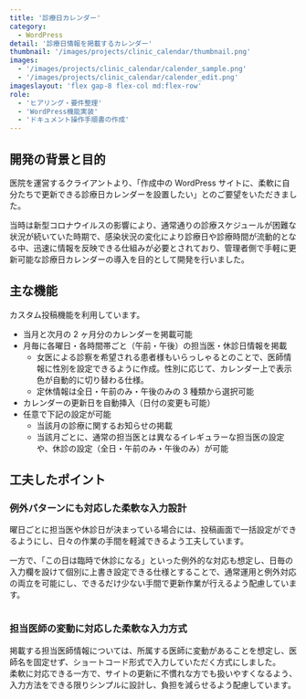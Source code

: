 ```yaml
---
title: '診療日カレンダー'
category:
  - WordPress
detail: '診療日情報を掲載するカレンダー'
thumbnail: '/images/projects/clinic_calendar/thumbnail.png'
images:
  - '/images/projects/clinic_calendar/calender_sample.png'
  - '/images/projects/clinic_calendar/calender_edit.png'
imageslayout: 'flex gap-8 flex-col md:flex-row'
role:
  - 'ヒアリング・要件整理'
  - 'WordPress機能実装'
  - 'ドキュメント操作手順書の作成'
---
```


## 開発の背景と目的

医院を運営するクライアントより、「作成中の WordPress サイトに、柔軟に自分たちで更新できる診療日カレンダーを設置したい」とのご要望をいただきました。

当時は新型コロナウイルスの影響により、通常通りの診療スケジュールが困難な状況が続いていた時期で、感染状況の変化により診療日や診療時間が流動的となる中、迅速に情報を反映できる仕組みが必要とされており、管理者側で手軽に更新可能な診療日カレンダーの導入を目的として開発を行いました。

## 主な機能

カスタム投稿機能を利用しています。

- 当月と次月の 2 ヶ月分のカレンダーを掲載可能
- 月毎に各曜日・各時間帯ごと（午前・午後）の担当医・休診日情報を掲載
  - 女医による診察を希望される患者様もいらっしゃるとのことで、医師情報に性別を設定できるように作成。性別に応じて、カレンダー上で表示色が自動的に切り替わる仕様。
  - 定休情報は全日・午前のみ・午後のみの 3 種類から選択可能
- カレンダーの更新日を自動挿入（日付の変更も可能）
- 任意で下記の設定が可能
  - 当該月の診療に関するお知らせの掲載
  - 当該月ごとに、通常の担当医とは異なるイレギュラーな担当医の設定や、休診の設定（全日・午前のみ・午後のみ）が可能

## 工夫したポイント

### 例外パターンにも対応した柔軟な入力設計

曜日ごとに担当医や休診日が決まっている場合には、投稿画面で一括設定ができるようにし、日々の作業の手間を軽減できるよう工夫しています。

一方で、「この日は臨時で休診になる」といった例外的な対応も想定し、日毎の入力欄を設けて個別に上書き設定できる仕様とすることで、通常運用と例外対応の両立を可能にし、できるだけ少ない手間で更新作業が行えるよう配慮しています。

<figure class="mx-auto my-8 max-w-lg">
<img src="/images/projects/clinic_calendar/calender_edit2.png" alt="">
<figcaption></figcaption>
</figure>

### 担当医師の変動に対応した柔軟な入力方式

掲載する担当医師情報については、所属する医師に変動があることを想定し、医師名を固定せず、ショートコード形式で入力していただく方式にしました。  
柔軟に対応できる一方で、サイトの更新に不慣れな方でも扱いやすくなるよう、入力方法をできる限りシンプルに設計し、負担を減らせるよう配慮しています。
